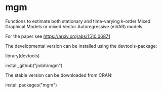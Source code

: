 # mgm

Functions to estimate both stationary and time-varying k-order Mixed Graphical Models or mixed Vector Autoregressive (mVAR) models. 

For the paper see https://arxiv.org/abs/1510.06871


The developmental version can be installed using the devtools-package:

library(devtools)

install_github("jmbh/mgm")

The stable version can be downloaded from CRAN:

install.packages("mgm")
